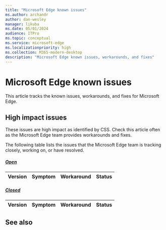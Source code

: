 ```yaml
---
title: "Microsoft Edge known issues"
ms.author: archandr
author: dan-wesley
manager: likuba
ms.date: 05/01/2024
audience: ITPro
ms.topic: conceptual
ms.service: microsoft-edge
ms.localizationpriority: high
ms.collection: M365-modern-desktop
description: "Microsoft Edge known issues, workarounds, and fixes"
---
```


# Microsoft Edge known issues

This article tracks the known issues, workarounds, and fixes for Microsoft Edge.

## High impact issues

These issues are high impact as identified by CSS. Check this article often as the Microsoft Edge team provides workarounds and fixes.

The following table lists the issues that the Microsoft Edge team is tracking closely, working on, or have resolved.

##### [Open](#tab/latest)

|  Version  | Symptom | Workaround | Status |
| --- | --- | --- | --- |


##### [Closed](#tab/earlier)

| Version | Symptom | Workaround | Status |
| --- | --- | --- | --- |


## See also
